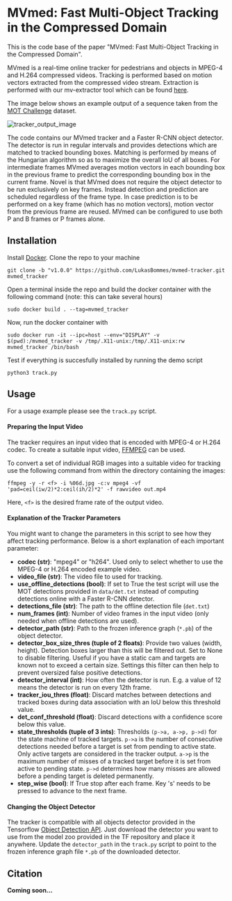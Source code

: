 # MVmed: Fast Multi-Object Tracking in the Compressed Domain

This is the code base of the paper "MVmed: Fast Multi-Object Tracking in the Compressed Domain".

MVmed is a real-time online tracker for pedestrians and objects in MPEG-4 and H.264 compressed videos. Tracking is performed based on motion vectors extracted from the compressed video stream. Extraction is performed with our mv-extractor tool which can be found [here](https://github.com/LukasBommes/mv-extractor).

The image below shows an example output of a sequence taken from the [MOT Challenge](https://motchallenge.net/) dataset.

![tracker_output_image](tracker_output.png)

The code contains our MVmed tracker and a Faster R-CNN object detector. The detector is run in regular intervals and provides detections which are matched to tracked bounding boxes. Matching is performed by means of the Hungarian algorithm so as to maximize the overall IoU of all boxes. For intermediate frames MVmed averages motion vectors in each bounding box in the previous frame to predict the corresponding bounding box in the current frame. Novel is that MVmed does not require the object detector to be run exclusively on key frames. Instead detection and prediction are scheduled regardless of the frame type. In case prediction is to be performed on a key frame (which has no motion vectors), motion vector from the previous frame are reused. MVmed can be configured to use both P and B frames or P frames alone.

## Installation

Install [Docker](https://docs.docker.com/).
Clone the repo to your machine
```
git clone -b "v1.0.0" https://github.com/LukasBommes/mvmed-tracker.git mvmed_tracker
```
Open a terminal inside the repo and build the docker container with the following command (note: this can take several hours)
```
sudo docker build . --tag=mvmed_tracker
```
Now, run the docker container with
```
sudo docker run -it --ipc=host --env="DISPLAY" -v $(pwd):/mvmed_tracker -v /tmp/.X11-unix:/tmp/.X11-unix:rw mvmed_tracker /bin/bash
```
Test if everything is succesfully installed by running the demo script
```
python3 track.py
```

## Usage

For a usage example please see the `track.py` script.

#### Preparing the Input Video

The tracker requires an input video that is encoded with MPEG-4 or H.264 codec. To create a suitable input video, [FFMPEG](https://ffmpeg.org/) can be used.

To convert a set of individual RGB images into a suitable video for tracking use the following command from within the directory containing the images:
```
ffmpeg -y -r <f> -i %06d.jpg -c:v mpeg4 -vf 'pad=ceil(iw/2)*2:ceil(ih/2)*2' -f rawvideo out.mp4
```
Here, `<f>` is the desired frame rate of the output video.

#### Explanation of the Tracker Parameters

You might want to change the parameters in this script to see how they affect tracking performance. Below is a short explanation of each important parameter:

- **codec (str)**: "mpeg4" or "h264". Used only to select whether to use the MPEG-4 or H.264 encoded example video.
- **video_file (str)**: The video file to used for tracking.
- **use_offline_detections (bool)**: If set to True the test script will use the MOT detections provided in `data/det.txt` instead of computing detections online with a Faster R-CNN detector.
- **detections_file (str)**: The path to the offline detection file (`det.txt`)
- **num_frames (int)**: Number of video frames in the input video (only needed when offline detections are used).
- **detector_path (str)**: Path to the frozen inference graph (`*.pb`) of the object detector.
- **detector_box_size_thres (tuple of 2 floats)**: Provide two values (width, height). Detection boxes larger than this will be filtered out. Set to None to disable filtering. Useful if you have a static cam and targets are known not to exceed a certain size. Settings this filter can then help to prevent oversized false positive detections.
- **detector_interval (int)**: How often the detector is run. E.g. a value of 12 means the detector is run on every 12th frame.
- **tracker_iou_thres (float)**: Discard matches between detections and tracked boxes during data association with an IoU below this threshold value.
- **det_conf_threshold (float)**: Discard detections with a confidence score below this value.
- **state_thresholds (tuple of 3 ints)**: Thresholds `(p->a, a->p, p->d)` for the state machine of tracked targets. `p->a` is the number of consecutive detections needed before a target is set from pending to active state. Only active targets are considered in the tracker output. `a->p` is the maximum number of misses of a tracked target before it is set from active to pending state. `p->d` determines how many misses are allowed before a pending target is deleted permanently.
- **step_wise (bool)**: If True stop after each frame. Key 's' needs to be pressed to advance to the next frame.

#### Changing the Object Detector

The tracker is compatible with all objects detector provided in the Tensorflow [Object Detection API](https://github.com/tensorflow/models/tree/master/research/object_detection). Just download the detector you want to use from the model zoo provided in the TF repository and place it anywhere. Update the `detector_path` in the `track.py` script to point to the frozen inference graph file `*.pb` of the downloaded detector.

## Citation

**Coming soon...**
